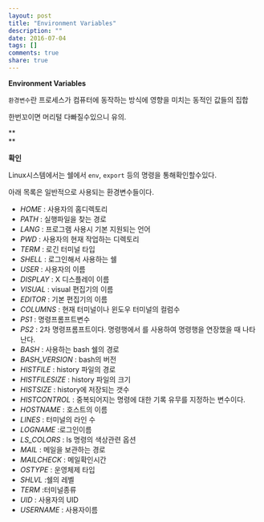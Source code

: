 ```yaml
---
layout: post
title: "Environment Variables"
description: ""
date: 2016-07-04
tags: []
comments: true
share: true
---
```


**Environment Variables**

  

`환경변수`란 프로세스가 컴퓨터에 동작하는 방식에 영향을 미치는 동적인 값들의 집합

한번꼬이면 머리털 다빠질수있으니 유의.

  

**  
**

**확인**

Linux시스템에서는 쉘에서 `env`, `export` 등의 명령을 통해확인할수있다.

아래 목록은 일반적으로 사용되는 환경변수들이다.

  

  * _HOME_ : 사용자의 홈디렉토리
  * _PATH_ : 실행파일을 찾는 경로
  * _LANG_ : 프로그램 사용시 기본 지원되는 언어
  * _PWD_ : 사용자의 현재 작업하는 디렉토리
  * _TERM_ : 로긴 터미널 타입
  * _SHELL_ : 로그인해서 사용하는 쉘
  * _USER_ : 사용자의 이름
  * _DISPLAY_ : X 디스플레이 이름
  * _VISUAL_ : visual 편집기의 이름
  * _EDITOR_ : 기본 편집기의 이름
  * _COLUMNS_ : 현재 터미널이나 윈도우 터미널의 컬럼수
  * _PS1_ : 명령프롬프트변수
  * _PS2_ : 2차 명령프롬프트이다. 명령행에서 를 사용하여 명령행을 연장했을 때 나타난다.
  * _BASH_ : 사용하는 bash 쉘의 경로
  * _BASH_VERSION_ : bash의 버전
  * _HISTFILE_ : history 파일의 경로
  * _HISTFILESIZE_ : history 파일의 크기
  * _HISTSIZE_ : history에 저장되는 갯수
  * _HISTCONTROL_ : 중복되어지는 명령에 대한 기록 유무를 지정하는 변수이다.
  * _HOSTNAME_ : 호스트의 이름
  * _LINES_ : 터미널의 라인 수
  * _LOGNAME_ :로그인이름
  * _LS_COLORS_ : ls 명령의 색상관련 옵션
  * _MAIL_ : 메일을 보관하는 경로
  * _MAILCHECK_ : 메일확인시간
  * _OSTYPE_ : 운영체제 타입
  * _SHLVL_ :쉘의 레벨
  * _TERM_ :터미널종류
  * _UID_ : 사용자의 UID
  * _USERNAME_ : 사용자이름

  

